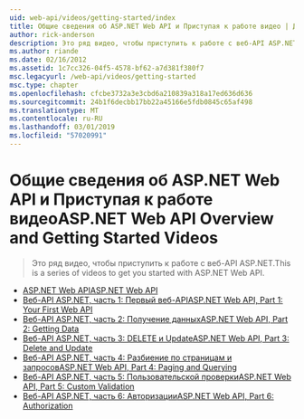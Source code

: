 ```yaml
---
uid: web-api/videos/getting-started/index
title: Общие сведения об ASP.NET Web API и Приступая к работе видео | Документация Майкрософт
author: rick-anderson
description: Это ряд видео, чтобы приступить к работе с веб-API ASP.NET.
ms.author: riande
ms.date: 02/16/2012
ms.assetid: 1c7cc326-04f5-4578-bf62-a7d381f380f7
msc.legacyurl: /web-api/videos/getting-started
msc.type: chapter
ms.openlocfilehash: cfcbe3732a3e3cbd6a210839a318a17ed636d636
ms.sourcegitcommit: 24b1f6decbb17bb22a45166e5fdb0845c65af498
ms.translationtype: MT
ms.contentlocale: ru-RU
ms.lasthandoff: 03/01/2019
ms.locfileid: "57020991"
---
```

<a name="aspnet-web-api-overview-and-getting-started-videos"></a><span data-ttu-id="48b66-103">Общие сведения об ASP.NET Web API и Приступая к работе видео</span><span class="sxs-lookup"><span data-stu-id="48b66-103">ASP.NET Web API Overview and Getting Started Videos</span></span>
====================
> <span data-ttu-id="48b66-104">Это ряд видео, чтобы приступить к работе с веб-API ASP.NET.</span><span class="sxs-lookup"><span data-stu-id="48b66-104">This is a series of videos to get you started with ASP.NET Web API.</span></span>


- [<span data-ttu-id="48b66-105">ASP.NET Web API</span><span class="sxs-lookup"><span data-stu-id="48b66-105">ASP.NET Web API</span></span>](aspnet-web-api.md)
- [<span data-ttu-id="48b66-106">Веб-API ASP.NET, часть 1: Первый веб-API</span><span class="sxs-lookup"><span data-stu-id="48b66-106">ASP.NET Web API, Part 1: Your First Web API</span></span>](your-first-web-api.md)
- [<span data-ttu-id="48b66-107">Веб-API ASP.NET, часть 2: Получение данных</span><span class="sxs-lookup"><span data-stu-id="48b66-107">ASP.NET Web API, Part 2: Getting Data</span></span>](getting-data.md)
- [<span data-ttu-id="48b66-108">Веб-API ASP.NET, часть 3: DELETE и Update</span><span class="sxs-lookup"><span data-stu-id="48b66-108">ASP.NET Web API, Part 3: Delete and Update</span></span>](delete-and-update.md)
- [<span data-ttu-id="48b66-109">Веб-API ASP.NET, часть 4: Разбиение по страницам и запросов</span><span class="sxs-lookup"><span data-stu-id="48b66-109">ASP.NET Web API, Part 4: Paging and Querying</span></span>](paging-and-querying.md)
- [<span data-ttu-id="48b66-110">Веб-API ASP.NET, часть 5: Пользовательской проверки</span><span class="sxs-lookup"><span data-stu-id="48b66-110">ASP.NET Web API, Part 5: Custom Validation</span></span>](custom-validation.md)
- [<span data-ttu-id="48b66-111">Веб-API ASP.NET, часть 6: Авторизации</span><span class="sxs-lookup"><span data-stu-id="48b66-111">ASP.NET Web API, Part 6: Authorization</span></span>](authorization.md)
